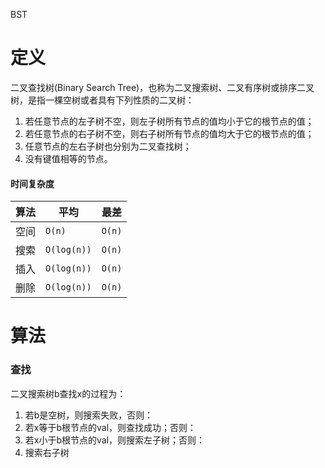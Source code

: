 BST

# 定义

二叉查找树(Binary Search Tree)，也称为二叉搜索树、二叉有序树或排序二叉树，是指一棵空树或者具有下列性质的二叉树：

1. 若任意节点的左子树不空，则左子树所有节点的值均小于它的根节点的值；
2. 若任意节点的右子树不空，则右子树所有节点的值均大于它的根节点的值；
3. 任意节点的左右子树也分别为二叉查找树；
4. 没有键值相等的节点。



#### 时间复杂度

| 算法 | 平均            | 最差       |
| ---- | --------------- | ---------- |
| 空间 | ```O(n)```      | ```O(n)``` |
| 搜索 | ```O(log(n))``` | ```O(n)``` |
| 插入 | ```O(log(n))``` | ```O(n)``` |
| 删除 | ```O(log(n))``` | ```O(n)``` |



# 算法

###  查找

二叉搜索树b查找x的过程为：

1. 若b是空树，则搜索失败，否则：
2. 若x等于b根节点的val，则查找成功；否则：
3. 若x小于b根节点的val，则搜索左子树；否则：
4. 搜索右子树

